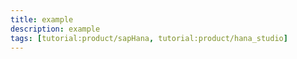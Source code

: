 ```yaml
---
title: example
description: example
tags: [tutorial:product/sapHana, tutorial:product/hana_studio]
---
```

